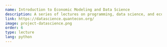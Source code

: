 ```yaml
---
name: Introduction to Economic Modeling and Data Science
description: A series of lectures on programming, data science, and economics.
link: https://datascience.quantecon.org/
image: project-datascience.png
order: 6
type: lecture
lang: python
---
```

